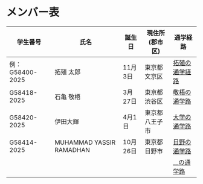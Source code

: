 # メンバー表

|学生番号|氏名|誕生日|現住所(郡市区)|通学経路|
|---|---|---|---|---|
|例：G58400-2025|拓殖 太郎|11月3日|東京都文京区|[拓殖の通学経路](route00.md)|
|G58418-2025|石亀 敬梧|3月27日|東京都渋谷区| [敬梧の通学路](route01.md)|
|G58420-2025|伊田大輝|4月1日|東京都八王子市| [大学の通学路](route02.md)|
|G58414-2025|MUHAMMAD YASSIR RAMADHAN|10月26日|東京都日野市| [日野の通学路](route03.md)|
| | | | | [__の通学路](route04.md)|
